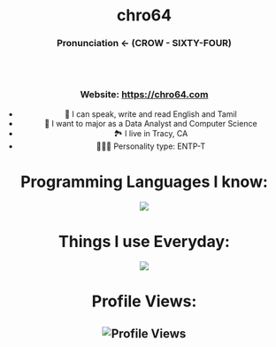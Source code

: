 <center>
<div align="center">
	<h1>
		chro64
	</h1>
	 <h3>
		  Pronunciation <- (CROW - SIXTY-FOUR)
	 </h3>
</div>

<br />

<br />

### Website: https://chro64.com

- 📙 I can speak, write and read English and Tamil
- 🔭 I want to major as a Data Analyst and Computer Science
- 🏞️ I live in Tracy, CA
- 🧑‍🤝‍🧑 Personality type: ENTP-T

# Programming Languages I know:
<p align="center">
	<a href="https://skillicons.dev">
		<img
			src="https://skillicons.dev/icons?i=html,css,js,python&theme=dark"
		/>
	</a>
</p>

# Things I use Everyday:
<p align="center">
	<a href="https://skillicons.dev">
		<img
			src="https://skillicons.dev/icons?i=apple,discord,git,github,pycharm,vercel,vscode,windows"
		/>
	</a>
</p>

# Profile Views:
<h2 align="center">
	<div>
		<img
			src="https://komarev.com/ghpvc/?username=chrozix&color=979797&style=for-the-badge&label=Profile+Views"
			alt="Profile Views"
		/>
	</div>
</h2>
